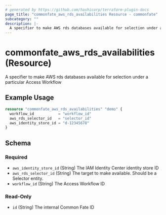 ```yaml
---
# generated by https://github.com/hashicorp/terraform-plugin-docs
page_title: "commonfate_aws_rds_availabilities Resource - commonfate"
subcategory: ""
description: |-
  A specifier to make AWS rds databases available for selection under a particular Access Workflow
---
```


# commonfate_aws_rds_availabilities (Resource)

A specifier to make AWS rds databases available for selection under a particular Access Workflow

## Example Usage

```terraform
resource "commonfate_aws_rds_availabilities" "demo" {
  workflow_id           = "workflow_id"
  aws_rds_selector_id   = "selector_id"
  aws_identity_store_id = "d-12345678"
}
```

<!-- schema generated by tfplugindocs -->
## Schema

### Required

- `aws_identity_store_id` (String) The IAM Identity Center identity store ID
- `aws_rds_selector_id` (String) The target to make available. Should be a Selector entity.
- `workflow_id` (String) The Access Workflow ID

### Read-Only

- `id` (String) The internal Common Fate ID


